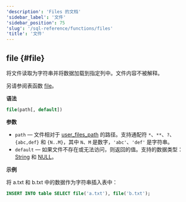 ```yaml
---
'description': 'Files 的文档'
'sidebar_label': '文件'
'sidebar_position': 75
'slug': '/sql-reference/functions/files'
'title': '文件'
---
```


## file {#file}

将文件读取为字符串并将数据加载到指定列中。文件内容不被解释。

另请参阅表函数 [file](../table-functions/file.md)。

**语法**

```sql
file(path[, default])
```

**参数**

- `path` — 文件相对于 [user_files_path](../../operations/server-configuration-parameters/settings.md#user_files_path) 的路径。支持通配符 `*`、`**`、`?`、`{abc,def}` 和 `{N..M}`，其中 `N`、`M` 是数字，`'abc'`、`'def'` 是字符串。
- `default` — 如果文件不存在或无法访问，则返回的值。支持的数据类型：[String](../data-types/string.md) 和 [NULL](/operations/settings/formats#input_format_null_as_default)。

**示例**

将 a.txt 和 b.txt 中的数据作为字符串插入表中：

```sql
INSERT INTO table SELECT file('a.txt'), file('b.txt');
```
